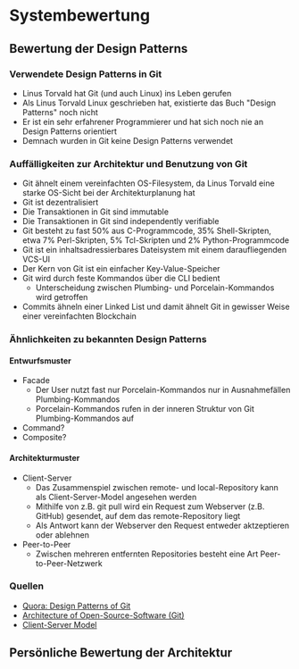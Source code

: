 # Systembewertung

## Bewertung der Design Patterns

### Verwendete Design Patterns in Git
* Linus Torvald hat Git (und auch Linux) ins Leben gerufen
* Als Linus Torvald Linux geschrieben hat, existierte das Buch "Design Patterns" noch nicht
* Er ist ein sehr erfahrener Programmierer und hat sich noch nie an Design Patterns orientiert
* Demnach wurden in Git keine Design Patterns verwendet

### Auffälligkeiten zur Architektur und Benutzung von Git
* Git ähnelt einem vereinfachten OS-Filesystem, da Linus Torvald eine starke OS-Sicht bei der Architekturplanung hat
* Git ist dezentralisiert
* Die Transaktionen in Git sind immutable
* Die Transaktionen in Git sind independently verifiable
* Git besteht zu fast 50% aus C-Programmcode, 35% Shell-Skripten, etwa 7% Perl-Skripten, 5% Tcl-Skripten und 2% Python-Programmcode
* Git ist ein inhaltsadressierbares Dateisystem mit einem daraufliegenden VCS-UI
* Der Kern von Git ist ein einfacher Key-Value-Speicher
* Git wird durch feste Kommandos über die CLI bedient
    * Unterscheidung zwischen Plumbing- und Porcelain-Kommandos wird getroffen
* Commits ähneln einer Linked List und damit ähnelt Git in gewisser Weise einer vereinfachten Blockchain

### Ähnlichkeiten zu bekannten Design Patterns

#### Entwurfsmuster
* Facade
    * Der User nutzt fast nur Porcelain-Kommandos nur in Ausnahmefällen Plumbing-Kommandos
    * Porcelain-Kommandos rufen in der inneren Struktur von Git Plumbing-Kommandos auf
* Command?
* Composite?

#### Architekturmuster
* Client-Server
    * Das Zusammenspiel zwischen remote- und local-Repository kann als Client-Server-Model angesehen werden
    * Mithilfe von z.B. git pull wird ein Request zum Webserver (z.B. GitHub) gesendet, auf dem das remote-Repository liegt
    * Als Antwort kann der Webserver den Request entweder aktzeptieren oder ablehnen
* Peer-to-Peer
    * Zwischen mehreren entfernten Repositories besteht eine Art Peer-to-Peer-Netzwerk

### Quellen
* [Quora: Design Patterns of Git](https://www.quora.com/What-design-patterns-did-Linus-Torvalds-use-when-writing-Git)
* [Architecture of Open-Source-Software (Git)](https://www.aosabook.org/en/git.html)
* [Client-Server Model](https://techterms.com/definition/client-server_model)

## Persönliche Bewertung der Architektur